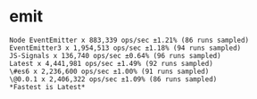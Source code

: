 
# emit
    Node EventEmitter x 883,339 ops/sec ±1.21% (86 runs sampled)
    EventEmitter3 x 1,954,513 ops/sec ±1.18% (94 runs sampled)
    JS-Signals x 136,740 ops/sec ±0.64% (96 runs sampled)
    Latest x 4,441,981 ops/sec ±1.49% (92 runs sampled)
    \#es6 x 2,236,600 ops/sec ±1.00% (91 runs sampled)
    \@0.0.1 x 2,406,322 ops/sec ±1.09% (86 runs sampled)
    *Fastest is Latest*
